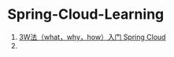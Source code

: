 # Spring-Cloud-Learning
1. [3W法（what，why，how）入门 Spring Cloud](http://tyronblog.com/archives/Spring%20Cloud-1)
2. 

